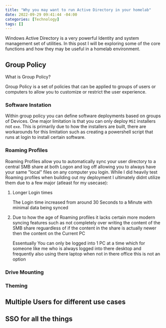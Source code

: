 ```yaml
---
title: "Why you may want to run Active Directory in your homelab"
date: 2022-09-29 09:41:44 -04:00
categories: [Technology]
tags: []
---
```

Windows Active Directory is a very powerful Identity and system management set of utilities. In this post I will be exploring some of the core functions and how they may be useful in a homelab environment.

## Group Policy
What is Group Policy?

Group Policy is a set of policies that can be applied to groups of users or computers to allow you to customize or restrict the user experience.

### Software Instation
Within group policy you can define software deployments based on groups of Devices. One major limitation is that you can only deploy `MSI` installers not `exe`. This is primarily due to how the installers are built, there are workarounds for this limitation such as creating a powershell script that runs at login to install certain software.

### Roaming Profiles
Roaming Profiles allow you to automatically sync your user directory to a central SMB share at both Logon and log off allowing you to always have your same "local" files on any computer you login. While I did heavily test Roaming profiles when building out my deployment I ultimately didnt utilize them due to a few major (atleast for my usecase):
1. Longer Login times
    
    The Login time increased from around 30 Seconds to a Minute with minimal data being synced

2. Due to how the age of Roaming profiles it lacks certain more modern syncing features such as not completely over writing the content of the SMB share reguardless of if the content in the share is actually newer then the content on the Current PC
    
    Essentually You can only be logged into 1 PC at a time which for someone like me who is always logged into there desktop and frequently also using there laptop when not in there office this is not an option

### Drive Mounting


### Theming


## Multiple Users for different use cases




## SSO for all the things